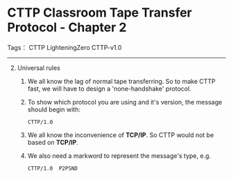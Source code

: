 # CTTP Classroom Tape Transfer Protocol - Chapter 2

Tags： CTTP LighteningZero CTTP-v1.0

---

2. Universal rules

    1. We all know the lag of normal tape transferring. So to make CTTP fast, we will have to design a 'none-handshake' protocol.

    1. To show which protocol you are using and it's version, the message should begin with:

        ```text
        CTTP/1.0
        ```

    2. We all know the inconvenience of **TCP/IP**. So CTTP would not be based on **TCP/IP**.

    3. We also need a markword to represent the message's type, e.g.

        ```text
        CTTP/1.0  P2PSND
        ```
